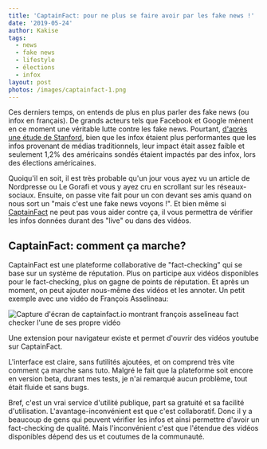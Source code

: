 ```yaml
---
title: 'CaptainFact: pour ne plus se faire avoir par les fake news !'
date: '2019-05-24'
author: Kakise
tags:
  - news
  - fake news
  - lifestyle
  - élections
  - infox
layout: post
photos: /images/captainfact-1.png
---
```

Ces derniers temps, on entends de plus en plus parler des fake news (ou infox en français). De grands acteurs tels que Facebook et Google mènent en ce moment une véritable lutte contre les fake news. Pourtant, [d'après une étude de Stanford](http://web.stanford.edu/~gentzkow/research/fakenews.pdf), bien que les infox étaient plus performantes que les infos provenant de médias traditionnels, leur impact était assez faible et seulement 1,2% des américains sondés étaient impactés par des infox, lors des élections américaines.

Quoiqu'il en soit, il est très probable qu'un jour vous ayez vu un article de Nordpresse ou Le Gorafi et vous y ayez cru en scrollant sur les réseaux-sociaux. Ensuite, on passe vite fait pour un con devant ses amis quand on nous sort un "mais c'est une fake news voyons !". Et bien même si [CaptainFact](https://captainfact.io/) ne peut pas vous aider contre ça, il vous permettra de vérifier les infos données durant des "live" ou dans des vidéos.

## CaptainFact: comment ça marche?

CaptainFact est une plateforme collaborative de "fact-checking" qui se base sur un système de réputation. Plus on participe aux vidéos disponibles pour le fact-checking, plus on gagne de points de réputation. Et après un moment, on peut ajouter nous-même des vidéos et les annoter. Un petit exemple avec une vidéo de François Asselineau:

![Capture d'écran de captainfact.io montrant françois asselineau fact checker l'une de ses propre vidéo](/images/captainfact-1.png "François Asselineau fact-check !")

Une extension pour navigateur existe et permet d'ouvrir des vidéos youtube sur CaptainFact.

L'interface est claire, sans futilités ajoutées, et on comprend très vite comment ça marche sans tuto. Malgré le fait que la plateforme soit encore en version beta, durant mes tests, je n'ai remarqué aucun problème, tout était fluide et sans bugs.

Bref, c'est un vrai service d'utilité publique, part sa gratuité et sa facilité d'utilisation. L'avantage-inconvénient est que c'est collaboratif. Donc il y a beaucoup de gens qui peuvent vérifier les infos et ainsi permettre d'avoir un fact-checking de qualité. Mais l'inconvénient c'est que l'étendue des vidéos disponibles dépend des us et coutumes de la communauté.
